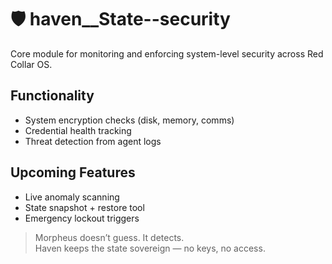 # 🛡️ haven__State--security

Core module for monitoring and enforcing system-level security across Red Collar OS.

## Functionality
- System encryption checks (disk, memory, comms)
- Credential health tracking
- Threat detection from agent logs

## Upcoming Features
- Live anomaly scanning
- State snapshot + restore tool
- Emergency lockout triggers

> Morpheus doesn’t guess. It detects.  
> Haven keeps the state sovereign — no keys, no access.
